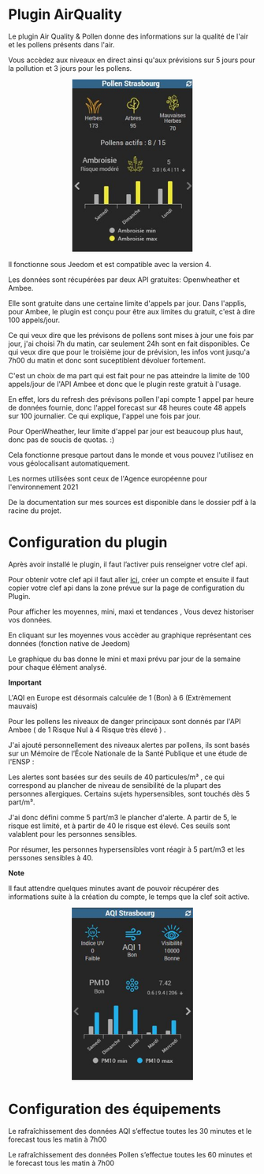 # Plugin AirQuality

Le plugin Air Quality & Pollen donne des informations sur la qualité de l'air et les pollens présents dans l'air.

Vous accèdez aux niveaux en direct ainsi qu'aux prévisions sur 5 jours pour la pollution et 3 jours pour les pollens.

<p align="center">
  <img height="350" src="https://github.com/OlivierMongeot/airquality/blob/Master/docs/photos/pollen.jpg">
</p>

Il fonctionne sous Jeedom et est compatible avec la version 4.

Les données sont récupérées par deux API gratuites: Openwheather et Ambee.

Elle sont gratuite dans une certaine limite d'appels par jour. Dans l'applis, pour Ambee, le plugin est conçu pour être aux limites du gratuit, c'est à dire 100 appels/jour.

Ce qui veux dire que les prévisons de pollens sont mises à jour une fois par jour, j'ai choisi 7h du matin, car seulement 24h sont en fait disponibles. Ce qui veux dire que pour le troisième jour de prévision, les infos vont jusqu'a 7h00 du matin et donc sont suceptiblent dévoluer fortement.

C'est un choix de ma part qui est fait pour ne pas atteindre la limite de 100 appels/jour de l'API Ambee et donc que le plugin reste gratuit à l'usage. 

En effet, lors du refresh des prévisons pollen l'api compte 1 appel par heure de données fournie, donc l'appel forecast sur 48 heures coute 48 appels sur 100 journalier. Ce qui explique, l'appel une fois par jour.  

Pour OpenWheather, leur limite d'appel par jour est beaucoup plus haut, donc pas de soucis de quotas. :) 

Cela fonctionne presque partout dans le monde et vous pouvez l'utilisez en vous géolocalisant automatiquement.

Les normes utilisées sont ceux de l'Agence européenne pour l'environnement 2021

De la documentation sur mes sources est disponible dans le dossier pdf à la racine du projet.

# Configuration du plugin

Après avoir installé le plugin, il faut l’activer puis renseigner votre clef api.

Pour obtenir votre clef api il faut aller [ici](https://home.openweathermap.org), créer un compte et ensuite il faut copier votre clef api dans la zone prévue sur la page de configuration du Plugin.


Pour afficher les moyennes, mini, maxi et tendances , Vous devez historiser vos données. 

En cliquant sur les moyennes vous accèder au graphique représentant ces données (fonction native de Jeedom)

Le graphique du bas donne le mini et maxi prévu par jour de la semaine pour chaque élément analysé.  


**Important**

L'AQI en Europe est désormais calculée de 1 (Bon) à 6 (Extrèmement mauvais)

Pour les pollens les niveaux de danger principaux sont donnés par l'API Ambee ( de 1 Risque Nul à 4 Risque très élevé ) .

J'ai ajouté personnellement des niveaux alertes par pollens, ils sont basés sur un Mémoire de l’École Nationale de la Santé Publique et une étude de l'ENSP  :

Les alertes sont basées sur des seuils de 40 particules/m³ , ce qui correspond au plancher de niveau de sensibilité de la plupart des personnes allergiques. Certains sujets hypersensibles, sont touchés dès 5 part/m³.  

J'ai donc défini comme 5 part/m3 le plancher d'alerte. A partir de 5, le risque est limité, et à partir de 40 le risque est élevé. Ces seuils sont valablent pour les personnes sensibles.

Por résumer, les personnes hypersensibles vont réagir à 5 part/m3 et les perssones sensibles à 40.  

**Note**

Il faut attendre quelques minutes avant de pouvoir récupérer des informations suite à la création du compte, le temps que la clef soit active.

<p align="center">
  <img height="350" src="https://github.com/OlivierMongeot/airquality/blob/Master/docs/photos/aqi2.jpg">
</p>

# Configuration des équipements

Le rafraîchissement des données AQI s’effectue toutes les 30 minutes et le forecast tous les matin à 7h00

Le rafraîchissement des données Pollen s’effectue toutes les 60 minutes et le forecast tous les matin à 7h00


